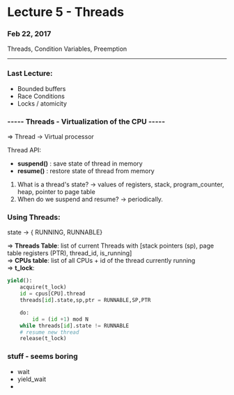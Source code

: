 # Lecture 5 - Threads
### Feb 22, 2017
Threads, Condition Variables, Preemption

-----------------------------------------------

### Last Lecture:
- Bounded buffers
- Race Conditions
- Locks / atomicity

### ----- Threads - Virtualization of the CPU -----
=> Thread -> Virtual processor

Thread API:
- **suspend()** : save state of thread in memory
- **resume()**  : restore state of thread from memory

1. What is a thread's state?
-> values of registers, stack, program_counter, heap, pointer to page table
2. When do we suspend and resume?
-> periodically.

### Using Threads:
state -> { RUNNING, RUNNABLE}

=> **Threads Table**: list of current Threads with [stack pointers (sp), page table registers  (PTR), thread_id, is_running]  
=> **CPUs table**: list of all CPUs + id of the thread currently running     
=> **t_lock**:    

```py
yield():
    acquire(t_lock)
    id = cpus[CPU].thread
    threads[id].state,sp,ptr = RUNNABLE,SP,PTR

    do:
        id = (id +1) mod N
    while threads[id].state != RUNNABLE
    # resume new thread
    release(t_lock)
```

### stuff - seems boring

- wait
- yield_wait
-

